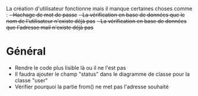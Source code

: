 La création d'utilisateur fonctionne mais il manque certaines choses comme :
~~- Hachage de mot de passe~~
~~- La vérification en base de données que le nom de l'utilisateur n'existe déjà pas~~
~~- La vérification en base de données que l'adresse mail n'existe déjà pas~~


# Général 
- Rendre le code plus lisible là ou il ne l'est pas
- Il faudra ajouter le champ "status" dans le diagramme de classe pour la classe "user"
- Vérifier pourquoi la partie from() ne met pas l'adresse souhaité

